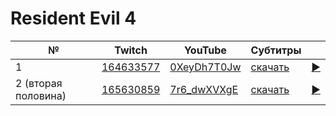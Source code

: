 # Resident Evil 4

| № | Twitch | YouTube | Субтитры | |
| --- | --- | --- | --- | --- |
| 1 | [164633577](https://www.twitch.tv/videos/164633577) | [0XeyDh7T0Jw](https://www.youtube.com/watch?v=0XeyDh7T0Jw) | [скачать](../chats/v164633577.ass) | [▶](../src/player.html?v=0XeyDh7T0Jw&s=164633577) |
| 2 (вторая половина) | [165630859](https://www.twitch.tv/videos/165630859) | [7r6_dwXVXgE](https://www.youtube.com/watch?v=7r6_dwXVXgE) | [скачать](../chats/v165630859.ass) | [▶](../src/player.html?v=7r6_dwXVXgE&s=165630859) |

